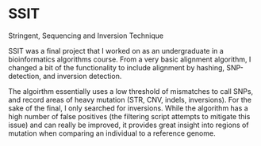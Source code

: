 # SSIT

Stringent, Sequencing and Inversion Technique

SSIT was a final project that I worked on as an undergraduate in a bioinformatics algorithms course. From a very basic alignment algorithm, I changed a bit of the functionality to include alignment by hashing, SNP-detection, and inversion detection.

The algoirthm essentially uses a low threshold of mismatches to call SNPs, and record areas of heavy mutation (STR, CNV, indels, inversions). For the sake of the final, I only searched for inversions. While the algorithm has a high number of false positives (the filtering script attempts to mitigate this issue) and can really be improved, it provides great insight into regions of mutation when comparing an individual to a reference genome.
